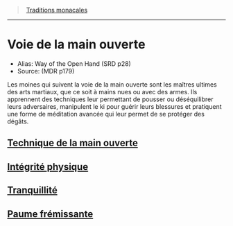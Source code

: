 ﻿>  [Traditions monacales](hd_monk_traditions_monacales.md)

---


# Voie de la main ouverte

- Alias: Way of the Open Hand (SRD p28)
- Source: (MDR p179)

Les moines qui suivent la voie de la main ouverte sont les maîtres ultimes des arts martiaux, que ce soit à mains nues ou avec des armes. Ils apprennent des techniques leur permettant de pousser ou déséquilibrer leurs adversaires, manipulent le ki pour guérir leurs blessures et pratiquent une forme de méditation avancée qui leur permet de se protéger des dégâts.



## [Technique de la main ouverte](hd_monk_openhand_technique_de_la_main_ouverte.md)



## [Intégrité physique](hd_monk_openhand_integrite_physique.md)



## [Tranquillité](hd_monk_openhand_tranquillite.md)



## [Paume frémissante](hd_monk_openhand_paume_fremissante.md)

